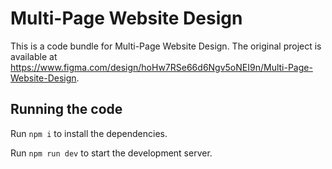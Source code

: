 
  # Multi-Page Website Design

  This is a code bundle for Multi-Page Website Design. The original project is available at https://www.figma.com/design/hoHw7RSe66d6Ngv5oNEI9n/Multi-Page-Website-Design.

  ## Running the code

  Run `npm i` to install the dependencies.

  Run `npm run dev` to start the development server.
  